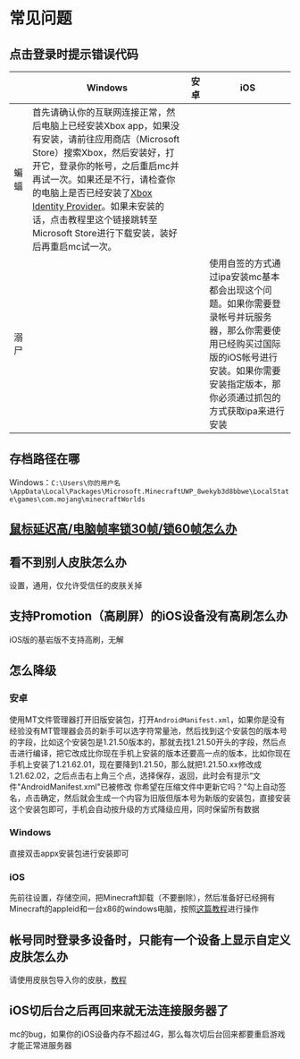 # 常见问题

## 点击登录时提示错误代码

|   |Windows|安卓|iOS|
|---|---|---|---|
|蝙蝠|首先请确认你的互联网连接正常，然后电脑上已经安装Xbox app，如果没有安装，请前往应用商店（Microsoft Store）搜索Xbox，然后安装好，打开它，登录你的帐号，之后重启mc并再试一次。如果还是不行，请检查你的电脑上是否已经安装了[Xbox Identity Provider](ms-windows-store://pdp/?ProductId=9WZDNCRD1HKW)。如果未安装的话，点击教程里这个链接跳转至Microsoft Store进行下载安装，装好后再重启mc试一次。|   |   |
|溺尸|   |   |使用自签的方式通过ipa安装mc基本都会出现这个问题。如果你需要登录帐号并玩服务器，那么你需要使用已经购买过国际版的iOS帐号进行安装。如果你需要安装指定版本，那你必须通过抓包的方式获取ipa来进行安装|

## 存档路径在哪

Windows：`C:\Users\你的用户名\AppData\Local\Packages\Microsoft.MinecraftUWP_8wekyb3d8bbwe\LocalState\games\com.mojang\minecraftWorlds`

## [鼠标延迟高/电脑帧率锁30帧/锁60帧怎么办](https://www.bilibili.com/video/BV17Y4y1a7D3)

## 看不到别人皮肤怎么办

设置，通用，仅允许受信任的皮肤关掉

## 支持Promotion（高刷屏）的iOS设备没有高刷怎么办

iOS版的基岩版不支持高刷，无解

## 怎么降级

### 安卓

使用MT文件管理器打开旧版安装包，打开`AndroidManifest.xml`，如果你是没有经验没有MT管理器会员的新手可以选字符常量池，然后找到这个安装包的版本号的字段，比如这个安装包是1.21.50版本的，那就去找1.21.50开头的字段，然后点击进行编译，把它改成比你现在手机上安装的版本还要高一点的版本，比如你现在手机上安装了1.21.62.01，现在要降到1.21.50，那么就把1.21.50.xx修改成1.21.62.02，之后点击右上角三个点，选择保存，返回，此时会有提示“文件"AndroidManifest.xml"已被修改  你希望在压缩文件中更新它吗？”勾上自动签名，点击确定，然后就会生成一个内容为旧版但版本号为新版的安装包，直接安装这个安装包即可，手机会自动按升级的方式降级应用，同时保留所有数据

### Windows

直接双击appx安装包进行安装即可

### iOS

先前往设置，存储空间，把Minecraft卸载（不要删除），然后准备好已经拥有Minecraft的appleid和一台x86的windows电脑，按照[这篇教程](apple_products_tips/AppStore/fiddler_downgrade)进行操作

## 帐号同时登录多设备时，只能有一个设备上显示自定义皮肤怎么办

请使用皮肤包导入你的皮肤，[教程](https://www.bilibili.com/video/BV1nz4y1n7rt/?share_source=copy_web&vd_source=55784fc4ee40b4e3c61808cc4ed6533c)

## iOS切后台之后再回来就无法连接服务器了

mc的bug，如果你的iOS设备内存不超过4G，那么每次切后台回来都要重启游戏才能正常进服务器
